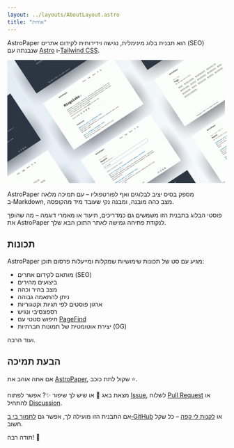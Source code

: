 ```yaml
---
layout: ../layouts/AboutLayout.astro
title: "אודות"
---
```


AstroPaper הוא תבנית בלוג מינימלית, נגישה וידידותית לקידום אתרים (SEO) שנבנתה עם [Astro](https://astro.build/) ו‑[Tailwind CSS](https://tailwindcss.com/).

![Astro Paper](public/astropaper-og.jpg)

AstroPaper מספק בסיס יציב לבלוגים ואף לפורטפוליו – עם תמיכה מלאה ב‑Markdown, מצב כהה מובנה, ומבנה נקי שעובד מיד מהקופסה.

פוסטי הבלוג בתבנית הזו משמשים גם כמדריכים, תיעוד או מאמרי דוגמה – מה שהופך את AstroPaper לנקודת פתיחה גמישה לאתר התוכן הבא שלך.

## תכונות

AstroPaper מגיע עם סט של תכונות שימושיות שמקלות ומייעלות פרסום תוכן:

- מותאם לקידום אתרים (SEO)
- ביצועים מהירים
- מצב בהיר וכהה
- ניתן להתאמה גבוהה
- ארגון פוסטים לפי תגיות וקטגוריות
- רספונסיבי ונגיש
- חיפוש סטטי עם [PageFind](https://pagefind.app/)
- יצירת אוטומטית של תמונות חברתיות (OG)

ועוד הרבה.

## הבעת תמיכה

אם אתה אוהב את [AstroPaper](https://github.com/satnaing/astro-paper), שקול לתת כוכב ⭐.

מצאת באג 🐛 או שיש לך שיפור ✨? אפשר לפתוח [Issue](https://github.com/satnaing/astro-paper/issues), לשלוח [Pull Request](https://github.com/satnaing/astro-paper/pulls) או להתחיל [Discussion](https://github.com/satnaing/astro-paper/discussions).

אם התבנית הזו מועילה לך, אפשר גם [לתמוך בי ב‑GitHub](https://github.com/sponsors/satnaing) או [לקנות לי קפה](https://buymeacoffee.com/satnaing) – כל שקל חשוב.

תודה רבה! 🙏
